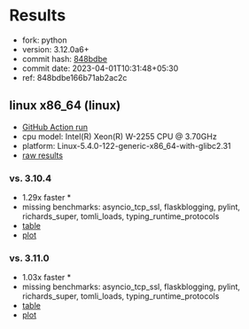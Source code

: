# Results

- fork: python
- version: 3.12.0a6+
- commit hash: [848bdbe](https://github.com/python/cpython/commit/848bdbe)
- commit date: 2023-04-01T10:31:48+05:30
- ref: 848bdbe166b71ab2ac2c

## linux x86_64 (linux)

- [GitHub Action run](https://github.com/faster-cpython/benchmarking/actions/runs/4632788258)
- cpu model: Intel(R) Xeon(R) W-2255 CPU @ 3.70GHz
- platform: Linux-5.4.0-122-generic-x86_64-with-glibc2.31
- [raw results](bm-20230401-linux-x86_64-python-848bdbe166b71ab2ac2c-3.12.0a6%2B-848bdbe.json)

### vs. 3.10.4

- 1.29x faster \*
- missing benchmarks: asyncio_tcp_ssl, flaskblogging, pylint, richards_super, tomli_loads, typing_runtime_protocols
- [table](bm-20230401-linux-x86_64-python-848bdbe166b71ab2ac2c-3.12.0a6%2B-848bdbe-vs-3.10.4.md)
- [plot](bm-20230401-linux-x86_64-python-848bdbe166b71ab2ac2c-3.12.0a6%2B-848bdbe-vs-3.10.4.png)

### vs. 3.11.0

- 1.03x faster \*
- missing benchmarks: asyncio_tcp_ssl, flaskblogging, pylint, richards_super, tomli_loads, typing_runtime_protocols
- [table](bm-20230401-linux-x86_64-python-848bdbe166b71ab2ac2c-3.12.0a6%2B-848bdbe-vs-3.11.0.md)
- [plot](bm-20230401-linux-x86_64-python-848bdbe166b71ab2ac2c-3.12.0a6%2B-848bdbe-vs-3.11.0.png)


